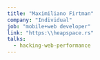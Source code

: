 ```yaml
---
title: "Maximiliano Firtman"
company: "Individual"
job: "mobile+web developer"
link: "https:\\heapspace.rs"
talks:
  - hacking-web-performance
---
```

